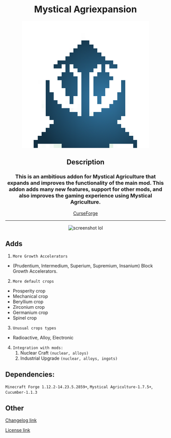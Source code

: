 <div align="center">
    <h1>Mystical Agriexpansion</h1>
    <img src="./src/main/resources/logo.png" alt="Logo">
    <h2>Description</h2>
    <h3>This is an ambitious addon for Mystical Agriculture that expands and improves the functionality of the main mod. This addon adds many new features, support for other mods, and also improves the gaming experience using Mystical Agriculture.</h3>
    <a href="https://www.curseforge.com/minecraft/mc-mods/mystical-agriexpansion">CurseForge</a>
    <hr>
    <div>
       <img src="./github/screenshot-2.png" alt="screenshot lol">
   </div>
</div>

## Adds
1. `More Growth Accelerators`
* (Prudentium, Intermedium, Superium, Supremium, Insanium) Block Growth Accelerators.
2. `More default crops`
* Prosperity crop
* Mechanical crop
* Beryllium crop
* Zirconium crop
* Germanium crop
* Spinel crop
3. `Unusual crops types`
* Radioactive, Alloy, Electronic
4. `Integration with mods:`
   1. Nuclear Craft `(nuclear, alloys)`
   2. Industrial Upgrade `(nuclear, alloys, ingots)`

## Dependencies:
`Minecraft Forge 1.12.2-14.23.5.2859+`, `Mystical Agriculture-1.7.5+`, `Cucumber-1.1.3`

## Other
[Changelog link](./CHANGELOG.md)

[License link](./LICENSE.txt)
